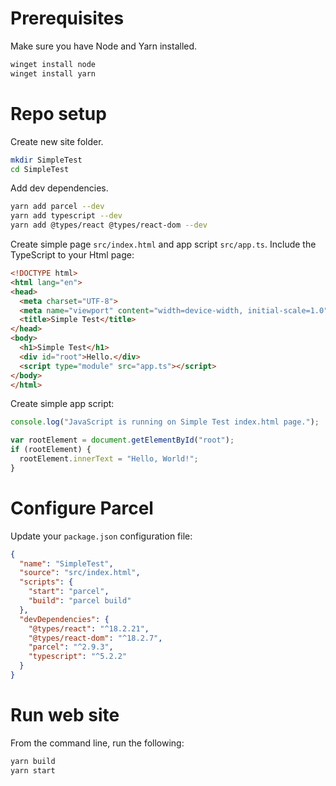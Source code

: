 # Prerequisites
Make sure you have Node and Yarn installed. 
``` sh
winget install node
winget install yarn
```

# Repo setup
Create new site folder.

``` sh
mkdir SimpleTest
cd SimpleTest
```

Add dev dependencies.
``` sh
yarn add parcel --dev
yarn add typescript --dev 
yarn add @types/react @types/react-dom --dev
```

Create simple page `src/index.html` and app script `src/app.ts`. Include the TypeScript to your Html page:

``` html
<!DOCTYPE html>
<html lang="en">
<head>
  <meta charset="UTF-8">
  <meta name="viewport" content="width=device-width, initial-scale=1.0">
  <title>Simple Test</title>
</head>
<body>
  <h1>Simple Test</h1>
  <div id="root">Hello.</div>
  <script type="module" src="app.ts"></script>
</body>
</html>
```

Create simple app script:

``` ts
console.log("JavaScript is running on Simple Test index.html page.");

var rootElement = document.getElementById("root");
if (rootElement) {
  rootElement.innerText = "Hello, World!";
}
```

# Configure Parcel
Update your `package.json` configuration file:

``` json
{
  "name": "SimpleTest",
  "source": "src/index.html",
  "scripts": {
    "start": "parcel",
    "build": "parcel build"
  },
  "devDependencies": {
    "@types/react": "^18.2.21",
    "@types/react-dom": "^18.2.7",
    "parcel": "^2.9.3",
    "typescript": "^5.2.2"
  }
}
```

# Run web site
From the command line, run the following:

``` sh
yarn build
yarn start
```